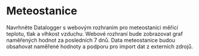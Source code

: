 # Meteostanice
Navrhněte Datalogger s webovým rozhraním pro meteostanici měřicí teplotu, tlak a vlhkost vzduchu. Webové rozhraní bude zobrazovat graf naměřených hodnot za posledních 7 dnů. Data meteostanice budou obsahovat naměřené hodnoty a podporu pro import dat z externích zdrojů.
